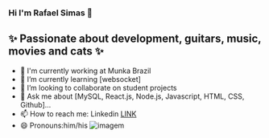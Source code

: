 ### Hi I'm Rafael Simas 👋

## ✨ Passionate about development, guitars, music, movies and cats ✨

- 🔭 I'm currently working at Munka Brazil
- 🌱 I’m currently learning [websocket]
- 👯 I’m looking to collaborate on student projects
- 💬 Ask me about [MySQL, React.js, Node.js, Javascript, HTML, CSS, Github]...
- 📫 How to reach me: Linkedin [LINK](https://www.linkedin.com/in/rafael-silva-de-simas/)
- 😄 Pronouns:him/his
  ![imagem](https://github-readme-stats.vercel.app/api?username=Rafaelsimas&show_icons=true&theme=merko)
